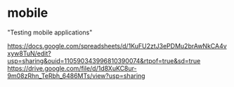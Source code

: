 # mobile

"Testing mobile applications"

https://docs.google.com/spreadsheets/d/1KuFU2ztJ3ePDMu2brAwNkCA4vxyw8TuN/edit?usp=sharing&ouid=110590343996810390074&rtpof=true&sd=true
https://drive.google.com/file/d/1d8XuKC8ur-9m08zRhn_TeRbh_6486MTs/view?usp=sharing
